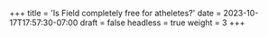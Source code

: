 +++
title = 'Is Field completely free for atheletes?'
date = 2023-10-17T17:57:30-07:00
draft = false
headless = true
weight = 3
+++
